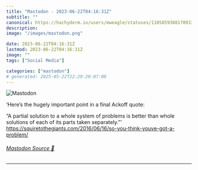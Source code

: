 ```yaml
---
title: "Mastodon - 2023-06-22T04:16:31Z"
subtitle: ""
canonical: https://hachyderm.io/users/mweagle/statuses/110585930817093378
description:
image: "/images/mastodon.png"

date: 2023-06-22T04:16:31Z
lastmod: 2023-06-22T04:16:31Z
image: ""
tags: ["Social Media"]

categories: ["mastodon"]
# generated: 2025-05-22T22:29:20-07:00
---
```

![Mastodon](/images/mastodon.png)

<p>‘Here’s the hugely important point in a final Ackoff quote:</p><p>“A partial solution to a whole system of problems is better than whole solutions of each of its parts taken separately.”’<br /><a href="https://squiretothegiants.com/2016/06/16/so-you-think-youve-got-a-problem/" target="_blank" rel="nofollow noopener noreferrer" translate="no"><span class="invisible">https://</span><span class="ellipsis">squiretothegiants.com/2016/06/</span><span class="invisible">16/so-you-think-youve-got-a-problem/</span></a></p>


###### [Mastodon Source 🐘](https://hachyderm.io/@mweagle/110585930817093378)

___
